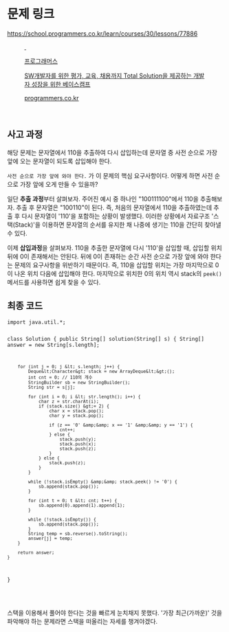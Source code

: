 <h1>문제 링크</h1>
<p><a href="https://school.programmers.co.kr/learn/courses/30/lessons/77886">https://school.programmers.co.kr/learn/courses/30/lessons/77886</a></p>
<figure contenteditable="false" id="og_1743062907680"><a href="https://school.programmers.co.kr/learn/courses/30/lessons/77886" rel="noopener" target="_blank">
<div class="og-image">&nbsp;</div>
<div class="og-text">
<p class="og-title">프로그래머스</p>
<p class="og-desc">SW개발자를 위한 평가, 교육, 채용까지 Total Solution을 제공하는 개발자 성장을 위한 베이스캠프</p>
<p class="og-host">programmers.co.kr</p>
</div>
</a></figure>
<p>&nbsp;</p>
<h2>사고 과정</h2>
<p>해당 문제는 문자열에서 110을 추출하여 다시 삽입하는데 문자열 중 사전 순으로 가장 앞에 오는 문자열이 되도록 삽입해야 한다.</p>
<p><code>사전 순으로 가장 앞에 와야 한다.</code> 가 이 문제의 핵심 요구사항이다. 어떻게 하면 사전 순으로 가장 앞에 오게 만들 수 있을까?</p>
<p>일단 <b>추출 과정</b>부터 살펴보자. 주어진 예시 중 하나인 "100111100"에서 110을 추출해보자. 추출 후 문자열은 "100110"이 된다. 즉, 처음의 문자열에서 110을 추출하였는데 추출 후 다시 문자열이 '110'을 포함하는 상황이 발생했다. 이러한 상황에서 자료구조 '스택(Stack)'을 이용하면 문자열의 순서를 유지한 채 나중에 생기는 110을 간단히 찾아낼 수 있다.</p>
<p>이제 <b>삽입과정</b>을 살펴보자. 110을 추출한 문자열에 다시 '110'을 삽입할 때, 삽입할 위치 뒤에 0이 존재해서는 안된다. 뒤에 0이 존재하는 순간 사전 순으로 가장 앞에 와야 한다는 문제의 요구사항을 위반하기 때문이다. 즉, 110을 삽입할 위치는 가장 마지막으로 0이 나온 위치 다음에 삽입해야 한다. 마지막으로 위치한 0의 위치 역시 stack의 <code>peek()</code> 메서드를 사용하면 쉽게 찾을 수 있다.</p>
<h2>최종 코드</h2>
<pre class="arduino"><code>import java.util.*;

class Solution {
    public String[] solution(String[] s) {
        String[] answer = new String[s.length];

        for (int j = 0; j &lt; s.length; j++) {
            Deque&lt;Character&gt; stack = new ArrayDeque&lt;&gt;();
            int cnt = 0; // 110의 개수
            StringBuilder sb = new StringBuilder();
            String str = s[j];

            for (int i = 0; i &lt; str.length(); i++) {
                char z = str.charAt(i);
                if (stack.size() &gt;= 2) {
                    char x = stack.pop();
                    char y = stack.pop();

                    if (z == '0' &amp;&amp; x == '1' &amp;&amp; y == '1') {
                        cnt++;
                    } else {
                        stack.push(y);
                        stack.push(x);
                        stack.push(z);
                    }
                } else {
                    stack.push(z);
                }
            }

            while (!stack.isEmpty() &amp;&amp; stack.peek() != '0') {
                sb.append(stack.pop());
            }

            for (int t = 0; t &lt; cnt; t++) {
                sb.append(0).append(1).append(1);
            }

            while (!stack.isEmpty()) {
                sb.append(stack.pop());
            }
            String temp = sb.reverse().toString();
            answer[j] = temp;
        }

        return answer;
    }
}
</code></pre>
<p>&nbsp;</p>
<p>스택을 이용해서 풀어야 한다는 것을 빠르게 눈치채지 못했다. '가장 최근(가까운)' 것을 파악해야 하는 문제라면 스택을 떠올리는 자세를 챙겨야겠다.</p>
<p>&nbsp;</p>
<p><img alt="" src="https://velog.velcdn.com/images/yeoni_/post/67fb784d-a25b-4883-ad96-2c036d112fcb/image.png" /></p>